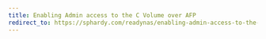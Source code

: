 ```yaml
---
title: Enabling Admin access to the C Volume over AFP
redirect_to: https://sphardy.com/readynas/enabling-admin-access-to-the-c-volume-over-afp
---
```

